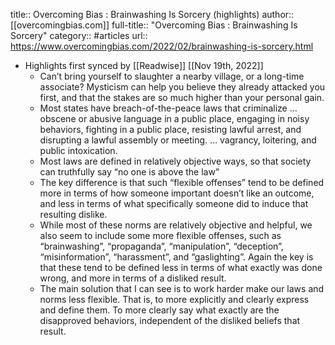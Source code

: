 title:: Overcoming Bias : Brainwashing Is Sorcery (highlights)
author:: [[overcomingbias.com]]
full-title:: "Overcoming Bias : Brainwashing Is Sorcery"
category:: #articles
url:: https://www.overcomingbias.com/2022/02/brainwashing-is-sorcery.html

- Highlights first synced by [[Readwise]] [[Nov 19th, 2022]]
	- Can’t bring yourself to slaughter a nearby village, or a long-time associate? Mysticism can help you believe they already attacked you first, and that the stakes are so much higher than your personal gain.
	- Most states have breach-of-the-peace laws that criminalize … obscene or abusive language in a public place, engaging in noisy behaviors, fighting in a public place, resisting lawful arrest, and disrupting a lawful assembly or meeting. … vagrancy, loitering, and public intoxication.
	- Most laws are defined in relatively objective ways, so that society can truthfully say “no one is above the law”
	- The key difference is that such “flexible offenses” tend to be defined more in terms of how someone important doesn’t like an outcome, and less in terms of what specifically someone did to induce that resulting dislike.
	- While most of these norms are relatively objective and helpful, we also seem to include some more flexible offenses, such as “brainwashing”, “propaganda”, “manipulation”, “deception”, “misinformation”, “harassment”, and “gaslighting”. Again the key is that these tend to be defined less in terms of what exactly was done wrong, and more in terms of a disliked result.
	- The main solution that I can see is to work harder make our laws and norms less flexible. That is, to more explicitly and clearly express and define them. To more clearly say what exactly are the disapproved behaviors, independent of the disliked beliefs that result.